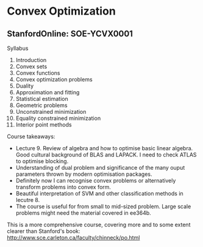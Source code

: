 # Convex Optimization
## StanfordOnline: SOE-YCVX0001

Syllabus

1. Introduction
2. Convex sets
3. Convex functions
4. Convex optimization problems
5. Duality
6. Approximation and fitting
7. Statistical estimation
8. Geometric problems
9. Unconstrained minimization
10. Equality constrained minimization
11. Interior point methods

Course takeaways:
- Lecture 9. Review of algebra and how to optimise basic linear algebra. Good cultural background of BLAS and LAPACK. I need to check ATLAS to optimise blocking.
- Understanding of dual problem and significance of the many ouput parameters thrown by modern optimisation packages.
- Definitely now I can recognise convex problems or alternatively transform problems into convex form.
- Beautiful interpretation of SVM and other classification methods in lecutre 8.
- The course is useful for from small to mid-sized problem. Large scale problems might need the material covered in ee364b.


This is a more comprehensive course, covering more and to some extent clearer than Stanford's book:
http://www.sce.carleton.ca/faculty/chinneck/po.html
